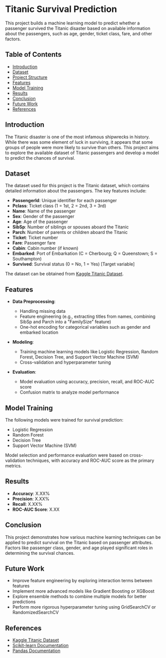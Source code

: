 # Titanic Survival Prediction

This project builds a machine learning model to predict whether a passenger survived the Titanic disaster based on available information about the passengers, such as age, gender, ticket class, fare, and other factors.

## Table of Contents

- [Introduction](#introduction)
- [Dataset](#dataset)
- [Project Structure](#project-structure)
- [Features](#features)
- [Model Training](#model-training)
- [Results](#results)
- [Conclusion](#conclusion)
- [Future Work](#future-work)
- [References](#references)

## Introduction

The Titanic disaster is one of the most infamous shipwrecks in history. While there was some element of luck in surviving, it appears that some groups of people were more likely to survive than others. This project aims to explore the available dataset of Titanic passengers and develop a model to predict the chances of survival.

## Dataset

The dataset used for this project is the Titanic dataset, which contains detailed information about the passengers. The key features include:

- **PassengerId**: Unique identifier for each passenger
- **Pclass**: Ticket class (1 = 1st, 2 = 2nd, 3 = 3rd)
- **Name**: Name of the passenger
- **Sex**: Gender of the passenger
- **Age**: Age of the passenger
- **SibSp**: Number of siblings or spouses aboard the Titanic
- **Parch**: Number of parents or children aboard the Titanic
- **Ticket**: Ticket number
- **Fare**: Passenger fare
- **Cabin**: Cabin number (if known)
- **Embarked**: Port of Embarkation (C = Cherbourg; Q = Queenstown; S = Southampton)
- **Survived**: Survival status (0 = No, 1 = Yes) [Target variable]

The dataset can be obtained from [Kaggle Titanic Dataset](https://www.kaggle.com/c/titanic/data).

## Features

- **Data Preprocessing**: 
    - Handling missing data
    - Feature engineering (e.g., extracting titles from names, combining SibSp and Parch into a "FamilySize" feature)
    - One-hot encoding for categorical variables such as gender and embarked location

- **Modeling**:
    - Training machine learning models like Logistic Regression, Random Forest, Decision Tree, and Support Vector Machine (SVM)
    - Cross-validation and hyperparameter tuning

- **Evaluation**:
    - Model evaluation using accuracy, precision, recall, and ROC-AUC score
    - Confusion matrix to analyze model performance

## Model Training

The following models were trained for survival prediction:

- Logistic Regression
- Random Forest
- Decision Tree
- Support Vector Machine (SVM)
  
Model selection and performance evaluation were based on cross-validation techniques, with accuracy and ROC-AUC score as the primary metrics.

## Results

- **Accuracy**: X.XX%
- **Precision**: X.XX%
- **Recall**: X.XX%
- **ROC-AUC Score**: X.XX

## Conclusion

This project demonstrates how various machine learning techniques can be applied to predict survival on the Titanic based on passenger attributes. Factors like passenger class, gender, and age played significant roles in determining the survival chances.

## Future Work

- Improve feature engineering by exploring interaction terms between features
- Implement more advanced models like Gradient Boosting or XGBoost
- Explore ensemble methods to combine multiple models for better predictions
- Perform more rigorous hyperparameter tuning using GridSearchCV or RandomizedSearchCV

## References

- [Kaggle Titanic Dataset](https://www.kaggle.com/c/titanic/data)
- [Scikit-learn Documentation](https://scikit-learn.org/stable/)
- [Pandas Documentation](https://pandas.pydata.org/)

